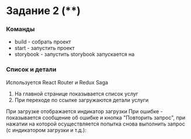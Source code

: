 # Задание 2 (**)

### Команды
- build - собрать проект 
- start - запустить проект 
- storybook - запустить storybook запускается на 


### Список и детали
Используется React Router и Redux Saga
1. На главной странице показывается список услуг 
2. При переходе по ссылке загружаются детали услуги 

При загрузке  отображается индикатор загрузки 
При ошибке - показывается сообщение об ошибке и кнопка "Повторить запрос", при нажатии на которой осуществляется попытка снова выполнить запрос (с индикатором загрузки и т.д.):

